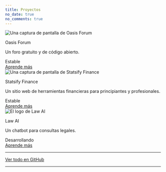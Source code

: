 ```yaml
---
title: Proyectos
no_date: true
no_comments: true
---
```


<div class="card-grid">
    <div class="card">
        <div class="cover-img">
            <img src="/img/000001.png" alt="Una captura de pantalla de Oasis Forum">
        </div>
        <div class="content">
            <p class="title">Oasis Forum</p>
            <p class="description">Un foro gratuito y de código abierto.</p>
        </div>
        <div class="actions">
            <div class="left">
                <span class="badge no-select">Estable</span>
            </div>
            <div class="right">
                <a class="action-button-primary" href="https://github.com/Oasisteens/OasisForum">Aprende más</a>
            </div>
        </div>
    </div>
    <div class="card">
        <div class="cover-img">
            <img src="/img/000035.png" alt="Una captura de pantalla de Statsify Finance">
        </div>
        <div class="content">
            <p class="title">Statsify Finance</p>
            <p class="description">Un sitio web de herramientas financieras para principiantes y profesionales.</p>
        </div>
        <div class="actions">
            <div class="left">
                <span class="badge no-select">Estable</span>
            </div>
            <div class="right">
                <a class="action-button-primary" href="https://github.com/LQ458/StatsifyFinance">Aprende más</a>
            </div>
        </div>
    </div>
    <div class="card">
        <div class="cover-img">
            <img src="/img/000024.png" alt="El logo de Law AI">
        </div>
        <div class="content">
            <p class="title">Law AI</p>
            <p class="description">Un chatbot para consultas legales.</p>
        </div>
        <div class="actions">
            <div class="left">
                <span class="badge secondary no-select">Desarrollando</span>
            </div>
            <div class="right">
                <a class="action-button-primary" href="https://github.com/LQ458/LawAI">Aprende más</a>
            </div>
        </div>
    </div>
</div>

---

<p class="text-center"><a href="https://github.com/lq458?tab=repositories">Ver todo en GitHub</a></p>

---

